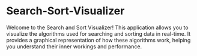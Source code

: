 # Search-Sort-Visualizer
Welcome to the Search and Sort Visualizer! This application allows you to visualize the algorithms used for searching and sorting data in real-time. It provides a graphical representation of how these algorithms work, helping you understand their inner workings and performance.
